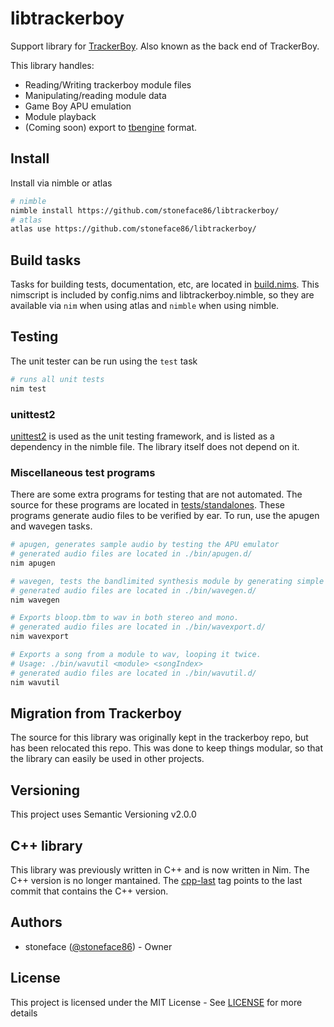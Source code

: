 
# libtrackerboy

Support library for [TrackerBoy](https://github.com/stoneface86/trackerboy).
Also known as the back end of TrackerBoy.

This library handles:
 * Reading/Writing trackerboy module files
 * Manipulating/reading module data
 * Game Boy APU emulation
 * Module playback
 * (Coming soon) export to [tbengine](https://github.com/stoneface86/tbengine) format.

## Install

Install via nimble or atlas

```sh
# nimble
nimble install https://github.com/stoneface86/libtrackerboy/
# atlas
atlas use https://github.com/stoneface86/libtrackerboy/
```

## Build tasks

Tasks for building tests, documentation, etc, are located in
[build.nims](build.nims). This nimscript is included by config.nims and
libtrackerboy.nimble, so they are available via `nim` when using atlas and
`nimble` when using nimble.

## Testing

The unit tester can be run using the `test` task
```sh
# runs all unit tests
nim test
```

### unittest2

[unittest2][unittest2-link] is used as the unit testing framework, and is
listed as a dependency in the nimble file. The library itself does not depend
on it.

### Miscellaneous test programs

There are some extra programs for testing that are not automated. The source
for these programs are located in [tests/standalones](tests/standalones).
These programs generate audio files to be verified by ear. To run, use the
apugen and wavegen tasks.

```sh
# apugen, generates sample audio by testing the APU emulator
# generated audio files are located in ./bin/apugen.d/
nim apugen

# wavegen, tests the bandlimited synthesis module by generating simple square tones
# generated audio files are located in ./bin/wavegen.d/
nim wavegen

# Exports bloop.tbm to wav in both stereo and mono.
# generated audio files are located in ./bin/wavexport.d/
nim wavexport

# Exports a song from a module to wav, looping it twice.
# Usage: ./bin/wavutil <module> <songIndex>
# generated audio files are located in ./bin/wavutil.d/
nim wavutil
```

## Migration from Trackerboy

The source for this library was originally kept in the trackerboy repo, but has
been relocated this repo. This was done to keep things modular, so that the
library can easily be used in other projects.

## Versioning

This project uses Semantic Versioning v2.0.0

## C++ library

This library was previously written in C++ and is now written in Nim. The C++
version is no longer mantained. The [cpp-last][1] tag
points to the last commit that contains the C++ version.

[1]: https://github.com/stoneface86/libtrackerboy/releases/tag/cpp-last

## Authors

 * stoneface ([@stoneface86](https://github.com/stoneface86)) - Owner

## License

This project is licensed under the MIT License - See [LICENSE](LICENSE) for more details

[unittest2-link]: https://github.com/status-im/nim-unittest2
